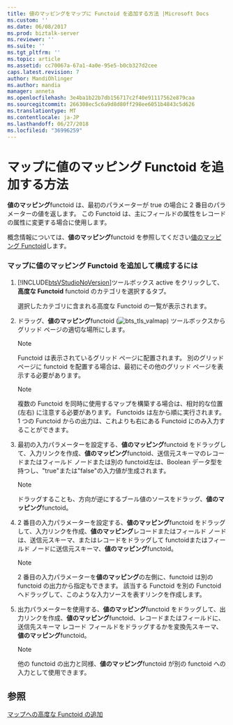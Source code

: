 ```yaml
---
title: 値のマッピングをマップに Functoid を追加する方法 |Microsoft Docs
ms.custom: ''
ms.date: 06/08/2017
ms.prod: biztalk-server
ms.reviewer: ''
ms.suite: ''
ms.tgt_pltfrm: ''
ms.topic: article
ms.assetid: cc70067a-67a1-4a0e-95e5-b0cb327d2cee
caps.latest.revision: 7
author: MandiOhlinger
ms.author: mandia
manager: anneta
ms.openlocfilehash: 3e4ba1b22b7db156717c2f40e91117562e879caa
ms.sourcegitcommit: 266308ec5c6a9d8d80ff298ee6051b4843c5d626
ms.translationtype: MT
ms.contentlocale: ja-JP
ms.lasthandoff: 06/27/2018
ms.locfileid: "36996259"
---
```

# <a name="how-to-add-value-mapping-functoids-to-a-map"></a>マップに値のマッピング Functoid を追加する方法
**値のマッピング**functoid は、最初のパラメーターが true の場合に 2 番目のパラメーターの値を返します。 この Functoid は、主にフィールドの属性をレコードの属性に変更する場合に使用します。  
  
 概念情報については、**値のマッピング**functoid を参照してください[値のマッピング Functoid](../core/value-mapping-functoid.md)します。  
  
### <a name="to-add-the-value-mapping-functoid-to-a-map-and-configure-it"></a>マップに値のマッピング Functoid を追加して構成するには  
  
1. [!INCLUDE[btsVStudioNoVersion](../includes/btsvstudionoversion-md.md)]ツールボックス active をクリックして、**高度な Functoid** functoid のカテゴリを選択するタブ。  
  
    選択したカテゴリに含まれる高度な Functoid の一覧が表示されます。  
  
2. ドラッグ、**値のマッピング**functoid (![](../core/media/bts-tls-valmap.gif "bts_tls_valmap")) ツールボックスからグリッド ページの適切な場所にします。  
  
   > [!NOTE]
   >  Functoid は表示されているグリッド ページに配置されます。 別のグリッド ページに functoid を配置する場合は、最初にその他のグリッド ページを表示する必要があります。  
  
   > [!NOTE]
   >  複数の Functoid を同時に使用するマップを構築する場合は、相対的な位置 (左右) に注意する必要があります。 Functoids は左から順に実行されます。 1 つの Functoid からの出力は、これよりも右にある Functoid にのみ入力することができます。  
  
3. 最初の入力パラメーターを設定する、**値のマッピング**functoid をドラッグして、入力リンクを作成、**値のマッピング**functoid、送信元スキーマのレコードまたはフィールド ノードまたは別の functoid左は、Boolean データ型を持つし、"true"または"false"の入力値が生成されます。  
  
   > [!NOTE]
   >  ドラッグすることも、方向が逆にするブール値のソースをドラッグ、**値のマッピング**functoid。  
  
4. 2 番目の入力パラメーターを設定する、**値のマッピング**functoid をドラッグして、入力リンクを作成、**値のマッピング**レコードまたはフィールド ノードは、送信元スキーマ、またはレコードをドラッグして functoidまたはフィールド ノードに送信元スキーマ、**値のマッピング**functoid。  
  
   > [!NOTE]
   >  2 番目の入力パラメーターを**値のマッピング**の左側に、functoid は別の functoid の出力から指定もできます。 該当する Functoid を別の Functoid へドラッグして、このような入力ソースを表すリンクを作成します。  
  
5. 出力パラメーターを使用する、**値のマッピング**functoid をドラッグして、出力リンクを作成、**値のマッピング**functoid、レコードまたはフィールドに、送信先スキーマ レコード フィールドをドラッグするかを変換先スキーマ、**値のマッピング**functoid。  
  
   > [!NOTE]
   >  他の functoid の出力と同様、**値のマッピング**functoid が別の functoid への入力として使用できます。  
  
## <a name="see-also"></a>参照  
 [マップへの高度な Functoid の追加](../core/adding-advanced-functoids-to-a-map.md)